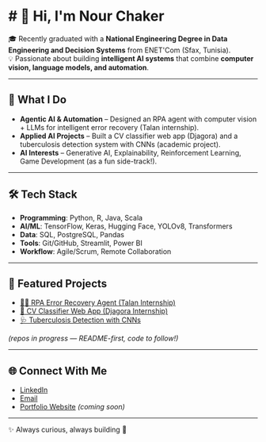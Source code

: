 # # 👋 Hi, I'm Nour Chaker  

🎓 Recently graduated with a **National Engineering Degree in Data Engineering and Decision Systems** from ENET'Com (Sfax, Tunisia).  
💡 Passionate about building **intelligent AI systems** that combine **computer vision, language models, and automation**.  

---

## 🚀 What I Do
- **Agentic AI & Automation** – Designed an RPA agent with computer vision + LLMs for intelligent error recovery (Talan internship).  
- **Applied AI Projects** – Built a CV classifier web app (Djagora) and a tuberculosis detection system with CNNs (academic project).  
- **AI Interests** – Generative AI, Explainability, Reinforcement Learning, Game Development (as a fun side-track!).  

---

## 🛠️ Tech Stack
- **Programming**: Python, R, Java, Scala  
- **AI/ML**: TensorFlow, Keras, Hugging Face, YOLOv8, Transformers  
- **Data**: SQL, PostgreSQL, Pandas  
- **Tools**: Git/GitHub, Streamlit, Power BI  
- **Workflow**: Agile/Scrum, Remote Collaboration  

---

## 📂 Featured Projects
- [🧑‍💻 RPA Error Recovery Agent (Talan Internship)](https://github.com/yourusername/rpa-agent)  
- [📄 CV Classifier Web App (Djagora Internship)](https://github.com/yourusername/cv-classifier)  
- [🩺 Tuberculosis Detection with CNNs](https://github.com/yourusername/tb-detection)  

*(repos in progress — README-first, code to follow!)*  

---

## 🌐 Connect With Me
- [LinkedIn](https://www.linkedin.com/in/nour-chaker-905399251/)  
- [Email](mailto:nourchakernc@gmail.com)  
- [Portfolio Website](https://yourwebsite.com) *(coming soon)*  

---
✨ Always curious, always building 🚀
